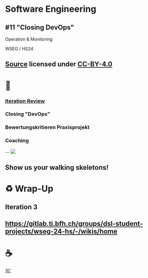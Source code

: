 # Software Engineering

## #11 "Closing DevOps"

Operation & Monitoring

WSEG / HS24

[Source](https://github.com/digital-sustainability/module-wseg/tree/24/hs/docs/slides/content/11) licensed under [CC-BY-4.0](https://github.com/digital-sustainability/module-wseg/blob/24/hs/LICENSE)
--
# 🧱

### [Iteration Review](https://scaledagileframework.com/iteration-review/)

### Closing "DevOps"

### Bewertungskritieren Praxisprojekt

### Coaching
--
![](https://t2informatik.de/wp-content/uploads/2018/12/walking-skeleton.jpg)

Show us your walking skeletons!
--
# ♻️ Wrap-Up

 Iteration 3
 --
 https://gitlab.ti.bfh.ch/groups/dsl-student-projects/wseg-24-hs/-/wikis/home
---
# ☕

[10'](https://youtu.be/DcvtwlM1aIE)